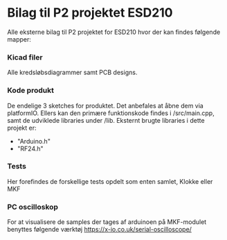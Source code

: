 # Bilag til P2 projektet ESD210
Alle eksterne bilag til P2 projektet for ESD210 hvor der kan findes følgende mapper:


### Kicad filer
Alle kredsløbsdiagrammer samt PCB designs.


### Kode produkt
De endelige 3 sketches for produktet. Det anbefales at åbne dem via platformIO.
Ellers kan den primære funktionskode findes i /src/main.cpp, samt de udviklede libraries under /lib.
Eksternt brugte libraries i dette projekt er:
- "Arduino.h"
- "RF24.h"

### Tests
Her forefindes de forskellige tests opdelt som enten samlet, Klokke eller MKF

### PC oscilloskop
For at visualisere de samples der tages af arduinoen på MKF-modulet benyttes følgende værktøj
https://x-io.co.uk/serial-oscilloscope/

